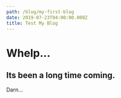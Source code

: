 ```yaml
---
path: /blog/my-first-blog
date: 2019-07-23T04:00:00.000Z
title: Test My Blog
---
```

# Whelp...

## Its been a long time coming.

Darn...
